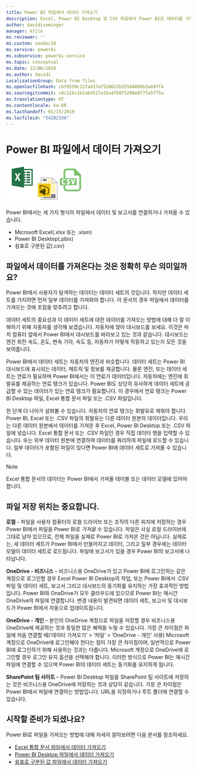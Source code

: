 ```yaml
---
title: Power BI 파일에서 데이터 가져오기
description: Excel, Power BI Desktop 및 CSV 파일에서 Power BI로 데이터를 가져오는 방법 알아보기
author: davidiseminger
manager: kfile
ms.reviewer: ''
ms.custom: seodec18
ms.service: powerbi
ms.subservice: powerbi-service
ms.topic: conceptual
ms.date: 12/06/2018
ms.author: davidi
LocalizationGroup: Data from files
ms.openlocfilehash: cbf0550c12fad37af528622b35584898b3a697f4
ms.sourcegitcommit: c8c126c1b2ab4527a16a4fb8f5208e0f7fa5ff5a
ms.translationtype: HT
ms.contentlocale: ko-KR
ms.lasthandoff: 01/15/2019
ms.locfileid: "54282336"
---
```

# <a name="get-data-from-files-for-power-bi"></a>Power BI 파일에서 데이터 가져오기
![](media/service-get-data-from-files/file_icons.png)

Power BI에서는 세 가지 형식의 파일에서 데이터 및 보고서를 연결하거나 가져올 수 있습니다.

* Microsoft Excel(.xlsx 또는 .xlsm)
* Power BI Desktop(.pbix)
* 쉼표로 구분된 값(.csv)

## <a name="what-does-get-data-from-a-file-really-mean"></a>파일에서 데이터를 가져온다는 것은 정확히 무슨 의미일까요?
Power BI에서 사용자가 탐색하는 데이터는 데이터 세트의 것입니다. 하지만 데이터 세트를 가지려면 먼저 일부 데이터를 가져와야 합니다. 이 문서의 경우 파일에서 데이터를 가져오는 것에 초점을 맞추려고 합니다.

데이터 세트의 중요성과 이 데이터 세트에 대한 데이터를 가져오는 방법에 대해 더 잘 이해하기 위해 자동차를 생각해 보겠습니다. 자동차에 앉아 대시보드를 보세요. 이것은 마치 컴퓨터 앞에서 Power BI에서 대시보드를 바라보고 있는 것과 같습니다. 대시보드는 엔진 회전 속도, 온도, 변속 기아, 속도 등, 자동차가 어떻게 작동하고 있는지 모든 것을 보여줍니다.

Power BI에서 데이터 세트는 자동차의 엔진과 비슷합니다. 데이터 세트는 Power BI 대시보드에 표시되는 데이터, 메트릭 및 정보를 제공합니다. 물론 엔진, 또는 데이터 세트는 연료가 필요하며 Power BI에서는 이 연료가 데이터입니다. 자동차에는 엔진에 휘발유를 제공하는 연료 탱크가 있습니다. Power BI도 상당히 유사하게 데이터 세트에 공급할 수 있는 데이터가 있는 연료 탱크가 필요합니다. 이 경우에서 연료 탱크는 Power BI Desktop 파일, Excel 통합 문서 파일 또는 .CSV 파일입니다.

한 단계 더 나아가 살펴볼 수 있습니다. 자동차의 연료 탱크는 휘발유로 채워야 합니다. Power BI, Excel 또는 .CSV 파일의 휘발유는 다른 데이터 원본의 데이터입니다. 우리는 다른 데이터 원본에서 데이터를 가져온 후 Excel, Power BI Desktop 또는 .CSV 파일에 넣습니다. Excel 통합 문서 또는 .CSV 파일인 경우 직접 데이터 행을 입력할 수 있습니다. 또는 외부 데이터 원본에 연결하여 데이터를 쿼리하여 파일에 로드할 수 있습니다. 일부 데이터가 포함된 파일이 있다면 Power BI에 데이터 세트로 가져올 수 있습니다.

> [!NOTE]
> Excel 통합 문서의 데이터는 Power BI에서 가져올 테이블 또는 데이터 모델에 있어야 합니다.
> 
> 

## <a name="where-your-file-is-saved-makes-a-difference"></a>파일 저장 위치는 중요합니다.
**로컬** - 파일을 사용자 컴퓨터의 로컬 드라이브 또는 조직의 다른 위치에 저장하는 경우 Power BI에서 파일을 Power BI로 *가져올* 수 있습니다. 파일은 사실 로컬 드라이브에 그대로 남아 있으므로, 전체 파일을 실제로 Power BI로 가져온 것은 아닙니다. 실제로는, 새 데이터 세트가 Power BI에서 만들어지고 데이터, 그리고 일부 경우에는 데이터 모델이 데이터 세트로 로드됩니다. 파일에 보고서가 있을 경우 Power BI의 보고서에 나타납니다.

**OneDrive - 비즈니스** – 비즈니스용 OneDrive가 있고 Power BI에 로그인하는 같은 계정으로 로그인할 경우 Excel Power BI Desktop의 작업, 또는 Power BI에서 .CSV 파일 및 데이터 세트, 보고서 그리고 대시보드의 동기화를 유지하는 가장 효과적인 방법입니다. Power BI와 OneDrive가 모두 클라우드에 있으므로 Power BI는 매시간 OneDrive의 파일에 연결합니다. 변경 내용이 발견되면 데이터 세트, 보고서 및 대시보드가 Power BI에서 자동으로 업데이트됩니다.

**OneDrive - 개인** – 본인의 OneDrive 계정으로 파일을 저장할 경우 비즈니스용 OneDrive에 제공하는 것과 동일한 많은 혜택을 누릴 수 있습니다. 가장 큰 차이점은 파일에 처음 연결할 때(‘데이터 가져오기’ > ‘파일’ > ‘OneDrive - 개인’ 사용) Microsoft 계정으로 OneDrive에 로그인해야 한다는 점이 가장 큰 차이점이며, 일반적으로 Power BI에 로그인하기 위해 사용하는 것과는 다릅니다. Microsoft 계정으로 OneDrive에 로그인할 경우 로그인 유지 옵션을 선택해야 합니다. 이러한 방식으로 Power BI는 매시간 파일에 연결할 수 있으며 Power BI의 데이터 세트는 동기화를 유지하게 됩니다.

**SharePoint 팀 사이트** – Power BI Desktop 파일을 SharePoint 팀 사이트에 저장하는 것은 비즈니스용 OneDrive에 저장하는 것과 상당히 같습니다. 가장 큰 차이점은 Power BI에서 파일에 연결하는 방법입니다. URL을 지정하거나 루트 폴더에 연결할 수 있습니다.

## <a name="ready-to-get-started"></a>시작할 준비가 되셨나요?
Power BI로 파일을 가져오는 방법에 대해 자세히 알아보려면 다음 문서를 참조하세요.

* [Excel 통합 문서 파일에서 데이터 가져오기](service-excel-workbook-files.md)
* [Power BI Desktop 파일에서 데이터 가져오기](service-desktop-files.md)
* [쉼표로 구분된 값 파일에서 데이터 가져오기](service-comma-separated-value-files.md)


